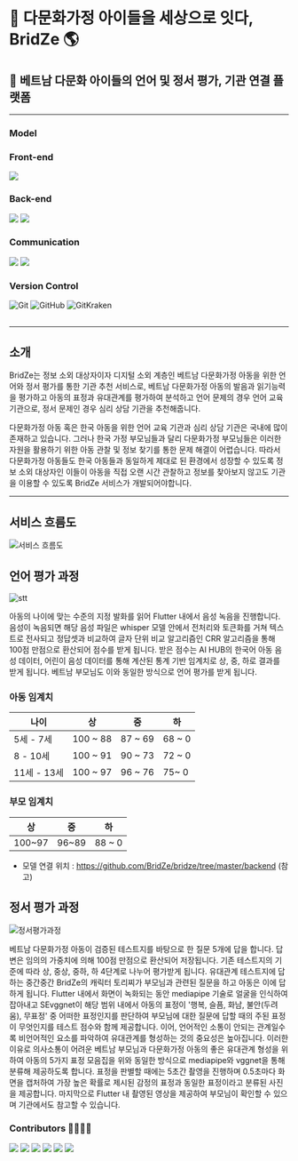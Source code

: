 # 🛫 다문화가정 아이들을 세상으로 잇다, BridZe 🌎

## 📝 베트남 다문화 아이들의 언어 및 정서 평가, 기관 연결 플랫폼
---

### Model
<p>
   
</p>

### Front-end
<p>
   <img src="https://img.shields.io/badge/Flutter-02569B.svg?style=for-the-badge&logo=Flutter&logoColor=white">
</p>
   
### Back-end
<p>
   <img src="https://img.shields.io/badge/Flask-02569B.svg?style=for-the-badge&logo=Flask&logoColor=white">
   <img src="https://img.shields.io/badge/Goorm-02569B.svg?style=for-the-badge&logo=Goorm&logoColor=white">
</p>

### Communication
<p>
  <img src="https://img.shields.io/badge/Google Meet-00897B.svg?style=for-the-badge&logo=Google Meet&logoColor=white">
  <img src="https://img.shields.io/badge/Notion-000000.svg?style=for-the-badge&logo=Notion&logoColor=white">
</p>
  
### Version Control
![Git](https://img.shields.io/badge/git-%23F05033.svg?style=for-the-badge&logo=git&logoColor=white)
![GitHub](https://img.shields.io/badge/github-%23121011.svg?style=for-the-badge&logo=github&logoColor=white)
![GitKraken](https://img.shields.io/badge/GitKraken-179287.svg?style=for-the-badge&logo=GitKraken&logoColor=white)

##
---


## 소개 

BridZe는 정보 소외 대상자이자 디지털 소외 계층인 베트남 다문화가정 아동을 위한 언어와 정서 평가를 통한 기관 추천 서비스로, 베트남 다문화가정 아동의 발음과 읽기능력을 평가하고 아동의 표정과 유대관계를 평가하여 분석하고 언어 문제의 경우 언어 교육 기관으로, 정서 문제인 경우 심리 상담 기관을 추천해줍니다. 

다문화가정 아동 혹은 한국 아동을 위한 언어 교육 기관과 심리 상담 기관은 국내에 많이 존재하고 있습니다. 그러나 한국 가정 부모님들과 달리 다문화가정 부모님들은 이러한 자원을 활용하기 위한 아동 관찰 및 정보 찾기를 통한 문제 해결이 어렵습니다. 따라서 다문화가정 아동들도 한국 아동들과 동일하게 제대로 된 환경에서 성장할 수 있도록 정보 소외 대상자인 이들이 아동을 직접 오랜 시간 관찰하고 정보를 찾아보지 않고도 기관을 이용할 수 있도록 BridZe 서비스가 개발되어야합니다.

---

## 서비스 흐름도

![서비스 흐름도](https://github.com/BridZe/bridze/assets/89845380/97583ad6-c8ad-4aa0-af2b-944b46edbca5)

## 언어 평가 과정

![stt](https://github.com/BridZe/bridze/assets/89845380/35c4dec5-07cc-4e7d-9bd4-0d896e6d0472)

아동의 나이에 맞는 수준의 지정 발화를 읽어 Flutter 내에서 음성 녹음을 진행합니다. 음성이 녹음되면 해당 음성 파일은 whisper 모델 안에서 전처리와 토큰화를 거쳐 텍스트로 전사되고 정답셋과 비교하여 글자 단위 비교 알고리즘인 CRR 알고리즘을 통해 100점 만점으로 환산되어 점수를 받게 됩니다. 받은 점수는 AI HUB의 한국어 아동 음성 데이터, 어린이 음성 데이터를 통해 계산된 통계 기반 임계치로 상, 중, 하로 결과를 받게 됩니다. 베트남 부모님도 이와 동일한 방식으로 언어 평가를 받게 됩니다.

### 아동 임계치

|나이|상|중|하|
|---|---|---|---|
|5세 - 7세|100 ~ 88|87 ~ 69|68 ~ 0|
|8 - 10세|100 ~ 91|90 ~ 73|72 ~ 0|
|11세 - 13세|100 ~ 97|96 ~ 76|75~ 0|

### 부모 임계치
|상|중|하|
|---|---|---|
|100~97|96~89|88 ~ 0|

- 모델 연결 위치 : https://github.com/BridZe/bridze/tree/master/backend (참고)

## 정서 평가 과정
![정서평가과정](https://github.com/BridZe/bridze/assets/89845380/d79f46f3-9d60-4751-95dd-39879c502787)

베트남 다문화가정 아동이 검증된 테스트지를 바탕으로 한 질문 5개에 답을 합니다. 답변은 임의의 가중치에 의해 100점 만점으로 환산되어 저장됩니다. 기존 테스트지의 기준에 따라 상, 중상, 중하, 하 4단계로 나누어 평가받게 됩니다. 유대관계 테스트지에 답하는 중간중간 BridZe의 캐릭터 토리찌가 부모님과 관련된 질문을 하고 아동은 이에 답하게 됩니다. Flutter 내에서 화면이 녹화되는 동안 mediapipe 기술로 얼굴을 인식하여 잡아내고 SEvggnet이 해당 범위 내에서 아동의 표정이 '행복, 슬픔, 화남, 불안(두려움), 무표정' 중 어떠한 표정인지를 판단하여 부모님에 대한 질문에 답할 때의 주된 표정이 무엇인지를 테스트 점수와 함께 제공합니다. 이어, 언어적인 소통이 안되는 관계일수록 비언어적인 요소를 파악하여 유대관계를 형성하는 것의 중요성은 높아집니다. 이러한 이유로 의사소통이 어려운 베트남 부모님과 다문화가정 아동의 좋은 유대관계 형성을 위하여 아동의 5가지 표정 모음집을 위와 동일한 방식으로 mediapipe와 vggnet을 통해 분류해 제공하도록 합니다. 표정을 판별할 때에는 5초간 촬영을 진행하며 0.5초마다 화면을 캡처하여 가장 높은 확률로 제시된 감정의 표정과 동일한 표정이라고 분류된 사진을 제공합니다. 마지막으로 Flutter 내 촬영된 영상을 제공하여 부모님이 확인할 수 있으며 기관에서도 참고할 수 있습니다.


### Contributors 👩‍💻👨‍💻
<a href="https://github.com/chaenni0312"><img src="https://img.shields.io/badge/chaenni0312-black?style=social-square&logo=github&logoColor=white"/></a>
<a href="https://github.com/KwonYeonghoo"><img src="https://img.shields.io/badge/KwonYeonghoo-black?style=social-square&logo=github&logoColor=white"/></a>
<a href="https://github.com/park-hyunbin"><img src="https://img.shields.io/badge/Park Hyunbin-black?style=social-square&logo=github&logoColor=white"/></a>
<a href="https://github.com/oceanstar777"><img src="https://img.shields.io/badge/oceanstar777-black?style=social-square&logo=github&logoColor=white"/></a>
<a href="https://github.com/chaksseu"><img src="https://img.shields.io/badge/chaksseu-black?style=social-square&logo=github&logoColor=white"/></a>
<a href="https://github.com/Hongjunior"><img src="https://img.shields.io/badge/Hongjunior-black?style=social-square&logo=github&logoColor=white"/></a>
